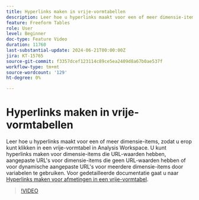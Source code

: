 ```yaml
---
title: Hyperlinks maken in vrije-vormtabellen
description: Leer hoe u hyperlinks maakt voor een of meer dimensie-items, zodat u erop kunt klikken in een vrije-vormtabel in Analysis Workspace. U kunt hyperlinks maken voor dimensie-items die URL-waarden hebben, aangepaste URL's voor dimensie-items die geen URL-waarden hebben of voor dynamische aangepaste URL's voor meerdere dimensie-items door variabelen te gebruiken.
feature: Freeform Tables
role: User
level: Beginner
doc-type: Feature Video
duration: 11760
last-substantial-update: 2024-06-21T00:00:00Z
jira: KT-15765
source-git-commit: f3357dcef123114c89ce5ea2409d8a67b0ae537f
workflow-type: tm+mt
source-wordcount: '129'
ht-degree: 0%

---
```



# Hyperlinks maken in vrije-vormtabellen

Leer hoe u hyperlinks maakt voor een of meer dimensie-items, zodat u erop kunt klikken in een vrije-vormtabel in Analysis Workspace. U kunt hyperlinks maken voor dimensie-items die URL-waarden hebben, aangepaste URL&#39;s voor dimensie-items die geen URL-waarden hebben of voor dynamische aangepaste URL&#39;s voor meerdere dimensie-items door variabelen te gebruiken. Voor gedetailleerde documentatie gaat u naar [Hyperlinks maken voor afmetingen in een vrije-vormtabel](https://experienceleague.adobe.com/nl/docs/analytics/analyze/analysis-workspace/visualizations/freeform-table/freeform-table-hyperlinks).

>[!VIDEO](https://video.tv.adobe.com/v/3430411/?learn=on)
